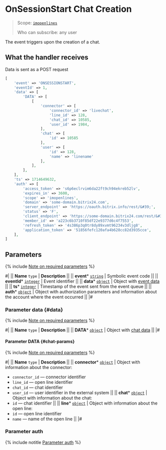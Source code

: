 # OnSessionStart Chat Creation

> Scope: [`imopenlines`](../../../scopes/permissions.md) 
>
> Who can subscribe: any user

The event triggers upon the creation of a chat.

## What the handler receives

Data is sent as a POST request

```php
[
    'event' => 'ONSESSIONSTART',
    'eventId' => 1,
    'data' => [
        'DATA' => [
            [
                'connector' => [
                    'connector_id' => 'livechat',
                    'line_id' => 128,
                    'chat_id' => 10585,
                    'user_id' => 1984,
                ],
                'chat' => [
                    'id' => 10585
                ],
                'user' => [
                    'id' => 128,
                    'name' => 'linename'
                ],
            ],
        ],
    ],
    'ts' => 1714649632,
    'auth' => [
        'access_token' => 's6p6eclrvim6da22ft9ch94ekreb52lv',
        'expires_in' => 3600,
        'scope' => 'imopenlines',
        'domain' => 'some-domain.bitrix24.com',
        'server_endpoint' => 'https://oauth.bitrix.info/rest/&#39;',
        'status' => 'F',
        'client_endpoint' => 'https://some-domain.bitrix24.com/rest/&#39;',
        'member_id' => 'a223c6b3710f85df22e9377d6c4f7553',
        'refresh_token' => '4s386p3q0tr8dy89xvmt96234v3dljg8',
        'application_token' => '51856fefc120afa4b628cc82d3935cce',
    ],
]
```

## Parameters

{% include [Note on required parameters](../../../../_includes/required.md) %}

#|
|| **Name**
`type` | **Description** ||
|| **event*** 
[`string`](../../../data-types.md) | Symbolic event code ||
|| **eventId*** 
[`integer`](../../../data-types.md) | Event identifier ||
|| **data*** 
[`object`](../../../data-types.md) | Object with [event data](#data) ||
|| **ts*** 
[`integer`](../../../data-types.md) | Timestamp of the event sent from the event queue ||
|| **auth*** 
[`object`](../../../data-types.md) | Object with authorization parameters and information about the account where the event occurred ||
|#

### Parameter data {#data}

{% include [Note on required parameters](../../../../_includes/required.md) %}

#|
|| **Name**
`type` | **Description** ||
|| **DATA*** 
[`object`](../../../data-types.md) | Object with [chat data](#chat-params) ||
|#

#### Parameter DATA {#chat-params}

{% include [Note on required parameters](../../../../_includes/required.md) %}

#|
|| **Name**
`type` | **Description** ||
|| **connector*** 
[`object`](../../../data-types.md) | Object with information about the connector:
- `connector_id` — connector identifier
- `line_id` — open line identifier
- `chat_id` — chat identifier
- `user_id` — user identifier in the external system
||
|| **chat*** 
[`object`](../../../data-types.md) | Object with information about the chat:
- `id` — chat identifier ||
|| **line*** 
[`object`](../../../data-types.md) | Object with information about the open line:
- `id` — open line identifier
- `name` — name of the open line ||
|#

### Parameter auth

{% include notitle [Parameter auth](../../../../_includes/auth-params-in-events.md) %}